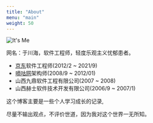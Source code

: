 ```yaml
---
title: "About"
menu: "main"
weight: 50
---
```


![It's Me](/images/me_400x400.jpg "It's Me")

网名：于川海，软件工程师，轻度乐观主义忧郁患者。

- [京东](https://www.jd.com)软件工程师(2012/2 ~ 2021/9)
- [嘀咕网](https://www.digu.com)架构师(2008/9 ~ 2012/01)
- 山西九鼎软件工程有限公司(2007 ~ 2008)
- 山西赫士软件技术开发有限公司(2006/9 ~ 2007/1)

这个博客主要是一些个人学习成长的记录,

尽量不输出观点，不评价世道，因为我对这个世界一无所知。


